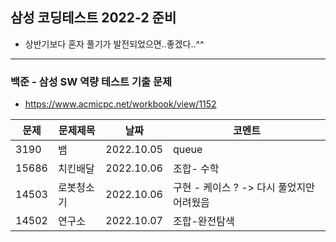 ## 삼성 코딩테스트 2022-2 준비

* 상반기보다 혼자 풀기가 발전되었으면..좋겠다..^^

-------------
### 백준 - 삼성 SW 역량 테스트 기출 문제
* https://www.acmicpc.net/workbook/view/1152

| 문제    | 문제제목  | 날짜         | 코멘트    |
|-------|-------|------------|--------|
| 3190  | 뱀     | 2022.10.05 | queue  |
| 15686 | 치킨배달 |2022.10.06| 조합- 수학 |
|14503|로봇청소기|2022.10.06|구현 - 케이스 ? -> 다시 풀었지만 어려웠음|
| 14502 | 연구소   |2022.10.07| 조합-완전탐색    |
